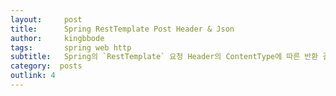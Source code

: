 ```yaml
---
layout:     post
title:      Spring RestTemplate Post Header & Json
author:     kingbbode
tags: 		spring web http
subtitle:  	Spring의 `RestTemplate` 요청 Header의 ContentType에 따른 반환 결과를 정리해보았습니다.
category:  posts
outlink: 4
---
```


